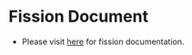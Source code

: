 Fission Document
=================

* Please visit [here](https://docs.fission.io/) for fission documentation.
